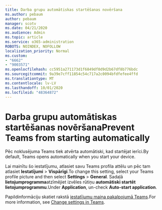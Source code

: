 ```yaml
---
title: Darba grupu automātiskas startēšanas novēršana
ms.author: pebaum
author: pebaum
manager: scotv
ms.date: 04/21/2020
ms.audience: Admin
ms.topic: article
ms.service: o365-administration
ROBOTS: NOINDEX, NOFOLLOW
localization_priority: Normal
ms.custom:
- "6662"
- "9003571"
ms.openlocfilehash: cc5951a271173d1f6849df0d9d2b67df8b776bdc
ms.sourcegitcommit: 9a39e7cff11854c54c717a2c0094bfdfefee4ffd
ms.translationtype: MT
ms.contentlocale: lv-LV
ms.lasthandoff: 10/01/2020
ms.locfileid: "48364872"
---
```

# <a name="prevent-teams-from-starting-automatically"></a><span data-ttu-id="76d9a-102">Darba grupu automātiskas startēšanas novēršana</span><span class="sxs-lookup"><span data-stu-id="76d9a-102">Prevent Teams from starting automatically</span></span>

<span data-ttu-id="76d9a-103">Pēc noklusējuma Teams tiek atvērta automātiski, kad startējat ierīci.</span><span class="sxs-lookup"><span data-stu-id="76d9a-103">By default, Teams opens automatically when you start your device.</span></span>

<span data-ttu-id="76d9a-104">Lai mainītu šo iestatījumu, atlasiet savu Teams profila attēlu un pēc tam atlasiet **Iestatījumi**  >   **Vispārīgi**.</span><span class="sxs-lookup"><span data-stu-id="76d9a-104">To change this setting, select your Teams profile picture and then select  **Settings** >  **General**.</span></span> <span data-ttu-id="76d9a-105">Sadaļā  **lietojumprogramma**atzīmējiet izvēles rūtiņu  **automātiski startēt lietojumprogrammu**.</span><span class="sxs-lookup"><span data-stu-id="76d9a-105">Under  **Application**, un-check  **Auto-start application**.</span></span>

<span data-ttu-id="76d9a-106">Papildinformāciju skatiet rakstā  [iestatījumu maiņa pakalpojumā Teams](https://support.microsoft.com/office/b506e8f1-1a96-4cf1-8c6b-b6ed4f424bc7).</span><span class="sxs-lookup"><span data-stu-id="76d9a-106">For more information, see  [Change settings in Teams](https://support.microsoft.com/office/b506e8f1-1a96-4cf1-8c6b-b6ed4f424bc7).</span></span>
